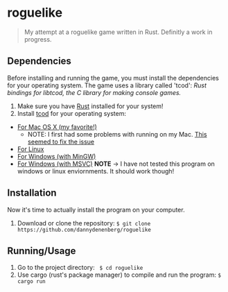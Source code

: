 # roguelike
> My attempt at a roguelike game written in Rust. Definitly a work in progress.

## Dependencies
Before installing and running the game, you must install the dependencies for your operating system. The game uses a library called 'tcod': *Rust bindings for libtcod, the C library for making console games.*

1. Make sure you have [Rust](https://www.rust-lang.org/tools/install) installed for your system!
2. Install [tcod](https://github.com/tomassedovic/tcod-rs) for your operating system:
  * [For Mac OS X (my favorite!)](https://github.com/tomassedovic/tcod-rs#building-on-mac-os-x)
    - NOTE: I first had some problems with running on my Mac. [This seemed to fix the issue](https://github.com/tomassedovic/tcod-rs/issues/267#issuecomment-444894130)
  * [For Linux](https://github.com/tomassedovic/tcod-rs#building-on-linux)
  * [For Windows (with MinGW)](https://github.com/tomassedovic/tcod-rs#building-on-windows-with-msvc)
  * [For Windows (with MSVC)](https://github.com/tomassedovic/tcod-rs#building-on-windows-with-msvc)
**NOTE** -> I have not tested this program on windows or linux enviornments. It should work though!

## Installation
Now it's time to actually install the program on your computer.
1. Download or clone the repository: ```$ git clone https://github.com/dannydenenberg/roguelike```

## Running/Usage
1. Go to the project directory: ``` $ cd roguelike```
2. Use cargo (rust's package manager) to compile and run the program: ```$ cargo run```


  
  
  
  

